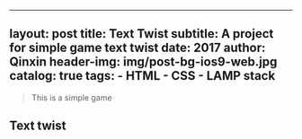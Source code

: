  ---
layout:     post
title:      Text Twist
subtitle:   A project for simple game text twist
date:       2017
author:     Qinxin
header-img: img/post-bg-ios9-web.jpg
catalog: true
tags:
    - HTML
    - CSS
    - LAMP stack
---
>This is a simple game 
## Text twist
